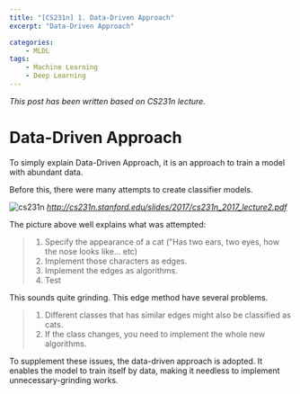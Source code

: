 ```yaml
---
title: "[CS231n] 1. Data-Driven Approach"
excerpt: "Data-Driven Approach"

categories:
    - MLDL
tags:
    - Machine Learning
    - Deep Learning
---
```


*This post has been written based on CS231n lecture.*

# Data-Driven Approach
To simply explain Data-Driven Approach, it is an approach to train a model with abundant data.

Before this, there were many attempts to create classifier models.

![cs231n](https://user-images.githubusercontent.com/74899925/104215314-ebe07b00-547b-11eb-89c9-07b71deefd56.png)
*http://cs231n.stanford.edu/slides/2017/cs231n_2017_lecture2.pdf*

The picture above well explains what was attempted:
>1. Specify the appearance of a cat ("Has two ears, two eyes, how the nose looks like... etc)
>2. Implement those characters as edges.
>3. Implement the edges as algorithms.
>4. Test

This sounds quite grinding. This edge method have several problems.

>1. Different classes that has similar edges might also be classified as cats.
>2. If the class changes, you need to implement the whole new algorithms.

To supplement these issues, the data-driven approach is adopted.
It enables the model to train itself by data, making it needless to implement unnecessary-grinding works. 



